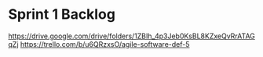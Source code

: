 # Sprint 1 Backlog

https://drive.google.com/drive/folders/1ZBIh_4p3Jeb0KsBL8KZxeQvRrATAGqZj
https://trello.com/b/u6QRzxsO/agile-software-def-5
